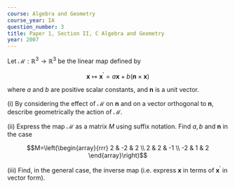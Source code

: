 ```yaml
---
course: Algebra and Geometry
course_year: IA
question_number: 3
title: Paper 1, Section II, C Algebra and Geometry
year: 2007
---
```




Let $\mathcal{M}: \mathbb{R}^{3} \rightarrow \mathbb{R}^{3}$ be the linear map defined by

$$\mathbf{x} \mapsto \mathbf{x}^{\prime}=a \mathbf{x}+b(\mathbf{n} \times \mathbf{x})$$

where $a$ and $b$ are positive scalar constants, and $\mathbf{n}$ is a unit vector.

(i) By considering the effect of $\mathcal{M}$ on $\mathbf{n}$ and on a vector orthogonal to $\mathbf{n}$, describe geometrically the action of $\mathcal{M}$.

(ii) Express the map $\mathcal{M}$ as a matrix $M$ using suffix notation. Find $a, b$ and $\mathbf{n}$ in the case

$$M=\left(\begin{array}{rrr}
2 & -2 & 2 \\
2 & 2 & -1 \\
-2 & 1 & 2
\end{array}\right)$$

(iii) Find, in the general case, the inverse map (i.e. express $\mathbf{x}$ in terms of $\mathbf{x}^{\prime}$ in vector form).